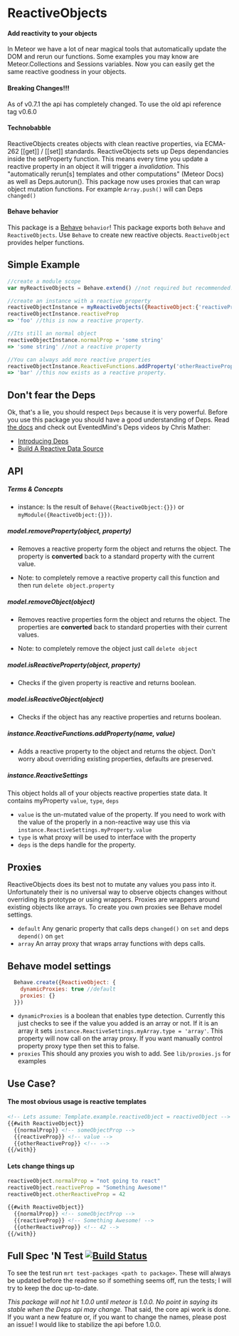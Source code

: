 ReactiveObjects
=======================

#### Add reactivity to your objects

In Meteor we have a lot of near magical tools that automatically update the DOM and rerun our functions. 
Some examples you may know are Meteor.Collections and Sessions variables.
Now you can easily get the same reactive goodness in your objects.

#### Breaking Changes!!!
As of v0.7.1 the api has completely changed. To use the old api reference tag v0.6.0

#### Technobabble
ReactiveObjects creates objects with clean reactive properties, via ECMA-262 [[get]] / [[set]] standards. 
ReactiveObjects sets up Deps dependancies inside the setProperty function. 
This means every time you update a reactive property in an object it will trigger a *invalidation*. 
This "automatically rerun[s] templates and other computations" (Meteor Docs) as well as Deps.autorun().
This package now uses proxies that can wrap object mutation functions. 
For example `Array.push()` will can Deps `changed()`

#### Behave behavior

This package is a [Behave](https://atmospherejs.com/package/behave) `behavior`!
This package exports both `Behave` and `ReactiveObjects`.
Use `Behave` to create new reactive objects.
`ReactiveObject` provides helper functions.

## Simple Example
```js
//create a module scope
var myReactiveObjects = Behave.extend() //not required but recommended.

//create an instance with a reactive property
reactiveObjectInstance = myReactiveObjects({ReactiveObject:{'reactiveProp': 'foo'}})
reactiveObjectInstance.reactiveProp
=> 'foo' //this is now a reactive property.

//Its still an normal object
reactiveObjectInstance.normalProp = 'some string'
=> 'some string' //not a reactive property

//You can always add more reactive properties
reactiveObjectInstance.ReactiveFunctions.addProperty('otherReactiveProp','bar')
=> 'bar' //this now exists as a reactive property.
```
## Don't fear the Deps
Ok, that's a lie, you should respect `Deps` because it is very powerful. 
Before you use this package you should have a good understanding of Deps. 
Read [the docs](http://docs.meteor.com/#deps) and check out EventedMind's Deps videos by Chris Mather:

* [Introducing Deps](https://www.eventedmind.com/feed/meteor-introducing-deps)
* [Build A Reactive Data Source](https://www.eventedmind.com/feed/meteor-build-a-simple-reactive-data-source)

## API

##### Terms & Concepts
* instance: Is the result of `Behave({ReactiveObject:{}})` or `myModule({ReactiveObject:{}})`.
  
##### model.removeProperty(object, property)
  - Removes a reactive property form the object and returns the object. 
  The property is **converted** back to a standard property with the current value. 

  - Note: to completely remove a reactive property call this function and then run `delete object.property`  
  
##### model.removeObject(object)
  - Removes reactive properties form the object and returns the object. 
  The properties are **converted** back to standard properties with their current values. 

  - Note: to completely remove the object just call `delete object`  
  
##### model.isReactiveProperty(object, property)
  - Checks if the given property is reactive and returns boolean.
   
##### model.isReactiveObject(object)
  - Checks if the object has any reactive properties and returns boolean.
   
##### instance.ReactiveFunctions.addProperty(name, value)
 - Adds a reactive property to the object and returns the object. 
 Don't worry about overriding existing properties, defaults are preserved.

##### instance.ReactiveSettings
 This object holds all of your objects reactive properties state data. It contains myProperty `value`, `type`, `deps`
 - `value` is the un-mutated value of the property. If you need to work with the value of the properly in a non-reactive way use this via `instance.ReactiveSettings.myProperty.value`
 - `type` is what proxy will be used to interface with the property
 - `deps` is the deps handle for the property.

## Proxies
  ReactiveObjects does its best not to mutate any values you pass into it. Unfortunately their is no universal way to observe objects changes without overriding its prototype or using wrappers. Proxies are wrappers around existing objects like arrays. To create you own proxies see Behave model settings.   
 - `default` Any genaric property that calls deps `changed()` on `set` and deps `depend()` on `get`
 - `array` An array proxy that wraps array functions with deps calls.
 
## Behave model settings
  ```js 
    Behave.create({ReactiveObject: {
      dynamicProxies: true //default
      proxies: {}
    }}) 
  ```
 - `dynamicProxies` is a boolean that enables type detection. Currently this just checks to see if the value you added is an array or not. If it is an array it sets `instance.ReactiveSettings.myArray.type = 'array'`. This property will now call on the array proxy. If you want manually control property proxy type then set this to false.
 - `proxies` This should any proxies you wish to add. See `lib/proxies.js` for examples
 
## Use Case?

#### The most obvious usage is reactive templates

```html
<!-- Lets assume: Template.example.reactiveObject = reactiveObject -->
{{#with ReactiveObject}}
  {{normalProp}} <!-- someObjectProp -->
  {{reactiveProp}} <!-- value -->
  {{otherReactiveProp}} <!-- -->
{{/with}}

```
#### Lets change things up
```javascript
reactiveObject.normalProp = "not going to react"
reactiveObject.reactiveProp = "Something Awesome!"
reactiveObject.otherReactiveProp = 42
```
```html
{{#with ReactiveObject}}
  {{normalProp}} <!-- someObjectProp -->
  {{reactiveProp}} <!-- Something Awesome! -->
  {{otherReactiveProp}} <!-- 42 -->
{{/with}}
```

## Full Spec 'N Test [![Build Status](https://travis-ci.org/Meteor-Reaction/meteor-reactive-objects.png)](https://travis-ci.org/Meteor-Reaction/meteor-reactive-objects) 

To see the test run `mrt test-packages <path to package>`. 
These will always be updated before the readme so if something seems off, run the tests; I will try to keep the doc up-to-date.

*This package will not hit 1.0.0 until meteor is 1.0.0. No point in saying its stable when the Deps api may change.*
That said, the core api work is done. 
If you want a new feature or, if you want to change the names, please post an issue!
I would like to stabilize the api before 1.0.0. 
